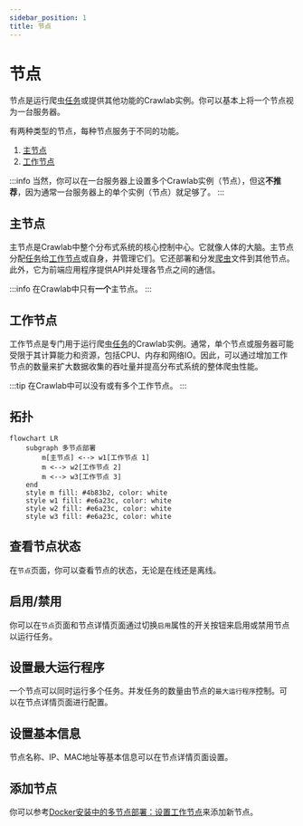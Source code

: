 ```yaml
---
sidebar_position: 1
title: 节点
---
```


# 节点

节点是运行爬虫[任务](../task/index.md)或提供其他功能的Crawlab实例。你可以基本上将一个节点视为一台服务器。

有两种类型的节点，每种节点服务于不同的功能。

1. [主节点](#主节点)
2. [工作节点](#工作节点)

:::info
当然，你可以在一台服务器上设置多个Crawlab实例（节点），但这**不推荐**，因为通常一台服务器上的单个实例（节点）就足够了。
:::

## 主节点

主节点是Crawlab中整个分布式系统的核心控制中心。它就像人体的大脑。主节点分配[任务](../task/index.md)给[工作节点](#工作节点)或自身，并管理它们。它还部署和分发[爬虫](../spider/index.md)文件到其他节点。此外，它为前端应用程序提供API并处理各节点之间的通信。

:::info
在Crawlab中只有**一个**主节点。
:::

## 工作节点

工作节点是专门用于运行爬虫[任务](../task/index.md)的Crawlab实例。通常，单个节点或服务器可能受限于其计算能力和资源，包括CPU、内存和网络IO。因此，可以通过增加工作节点的数量来扩大数据收集的吞吐量并提高分布式系统的整体爬虫性能。

:::tip
在Crawlab中可以没有或有多个工作节点。
:::

## 拓扑

```mermaid
flowchart LR
    subgraph 多节点部署
        m[主节点] <--> w1[工作节点 1]
        m <--> w2[工作节点 2]
        m <--> w3[工作节点 3]
    end
    style m fill: #4b83b2, color: white
    style w1 fill: #e6a23c, color: white
    style w2 fill: #e6a23c, color: white
    style w3 fill: #e6a23c, color: white
```

## 查看节点状态

在`节点`页面，你可以查看节点的状态，无论是在线还是离线。

## 启用/禁用

你可以在`节点`页面和节点详情页面通过切换`启用`属性的开关按钮来启用或禁用节点以运行任务。

## 设置最大运行程序

一个节点可以同时运行多个任务。并发任务的数量由节点的`最大运行程序`控制。可以在节点详情页面进行配置。

## 设置基本信息

节点名称、IP、MAC地址等基本信息可以在节点详情页面设置。

## 添加节点

你可以参考[Docker安装中的多节点部署：设置工作节点](../../getting-started/installation.md#设置工作节点)来添加新节点。